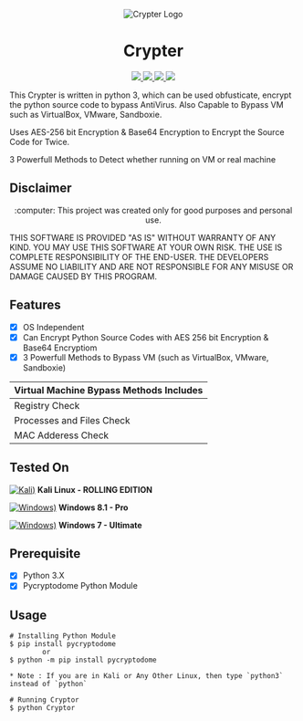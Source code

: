 <p align="center">
  <img src="https://github.com/Technowlogy-Pushpender/crypter/blob/master/img/crypter-logo.png" alt="Crypter Logo" />
</p>

<h1 align="center">Crypter</h1>
<p align="center">
    <a href="https://python.org">
    <img src="https://img.shields.io/badge/Python-3.7-green.svg">
  </a>
  <a href="https://github.com/Technowlogy-Pushpender/crypter/blob/master/LICENSE">
    <img src="https://img.shields.io/badge/License-BSD%203-lightgrey.svg">
  </a>
  <a href="https://github.com/Technowlogy-Pushpender/crypter/releases">
    <img src="https://img.shields.io/badge/Release-1.0-blue.svg">
  </a>
    <a href="https://github.com/Technowlogy-Pushpender/crypter">
    <img src="https://img.shields.io/badge/Open%20Source-%E2%9D%A4-brightgreen.svg">
  </a>
</p>

This Crypter is written in python 3, which can be used obfusticate, encrypt the python source code to bypass AntiVirus. Also Capable to Bypass VM such as VirtualBox, VMware, Sandboxie. 

Uses AES-256 bit Encryption & Base64 Encryption to Encrypt the Source Code for Twice.

3 Powerfull Methods to Detect whether running on VM or real machine

## Disclaimer
<p align="center">
  :computer: This project was created only for good purposes and personal use.
</p>

THIS SOFTWARE IS PROVIDED "AS IS" WITHOUT WARRANTY OF ANY KIND. YOU MAY USE THIS SOFTWARE AT YOUR OWN RISK. THE USE IS COMPLETE RESPONSIBILITY OF THE END-USER. THE DEVELOPERS ASSUME NO LIABILITY AND ARE NOT RESPONSIBLE FOR ANY MISUSE OR DAMAGE CAUSED BY THIS PROGRAM.

## Features
- [x] OS Independent
- [x] Can Encrypt Python Source Codes with AES 256 bit Encryption & Base64 Encryptiom
- [x] 3 Powerfull Methods to Bypass VM (such as VirtualBox, VMware, Sandboxie)

| Virtual Machine Bypass Methods Includes |
|-----------------------------------------|
| Registry Check |
| Processes and Files Check |
| MAC Adderess Check |

## Tested On
[![Kali)](https://www.google.com/s2/favicons?domain=https://www.kali.org/)](https://www.kali.org) **Kali Linux - ROLLING EDITION**

[![Windows)](https://www.google.com/s2/favicons?domain=https://www.microsoft.com/en-in/windows/)](https://www.microsoft.com/en-in/windows/) **Windows 8.1 - Pro**

[![Windows)](https://www.google.com/s2/favicons?domain=https://www.microsoft.com/en-in/windows/)](https://www.microsoft.com/en-in/windows/) **Windows 7 - Ultimate**

## Prerequisite
- [x] Python 3.X
- [x] Pycryptodome Python Module

## Usage

```
# Installing Python Module
$ pip install pycryptodome
        or        
$ python -m pip install pycryptodome

* Note : If you are in Kali or Any Other Linux, then type `python3` instead of `python`

# Running Cryptor
$ python Cryptor 
```
